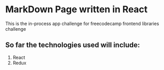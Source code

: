 # MarkDown Page written in React

This is the in-process app challenge for freecodecamp frontend libraries challenge

## So far the technologies used will include:
1. React
2. Redux